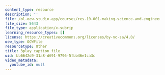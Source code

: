 ```yaml
---
content_type: resource
description: ''
file: /ol-ocw-studio-app/courses/res-10-001-making-science-and-engineering-pictures-a-practical-guide-to-presenting-your-work-spring-2016/bb6642d931a8d69197965fbb46e1ca3c_7wOsPc0XtpY.srt
file_size: 5643
file_type: application/x-subrip
learning_resource_types: []
license: https://creativecommons.org/licenses/by-nc-sa/4.0/
ocw_type: OCWFile
resourcetype: Other
title: 3play caption file
uid: bb6642d9-31a8-d691-9796-5fbb46e1ca3c
video_metadata:
  youtube_id: null
---
```


